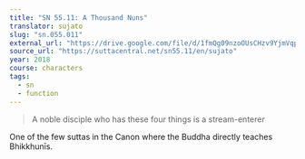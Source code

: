 ```yaml
---
title: "SN 55.11: A Thousand Nuns"
translator: sujato
slug: "sn.055.011"
external_url: "https://drive.google.com/file/d/1fmQg09nzoOUsCHzv9YjmVqpD0Tx5qBXZ/view?usp=drivesdk"
source_url: "https://suttacentral.net/sn55.11/en/sujato"
year: 2018
course: characters
tags:
  - sn
  - function
---
```


> A noble disciple who has these four things is a stream-enterer

One of the few suttas in the Canon where the Buddha directly teaches Bhikkhunīs.
